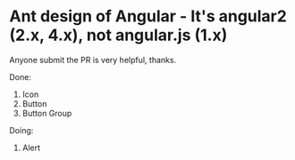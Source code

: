 # Ant design of Angular - It's angular2 (2.x, 4.x), not angular.js (1.x)

Anyone submit the PR is very helpful, thanks.

Done:
1. Icon
2. Button
3. Button Group

Doing:
1. Alert